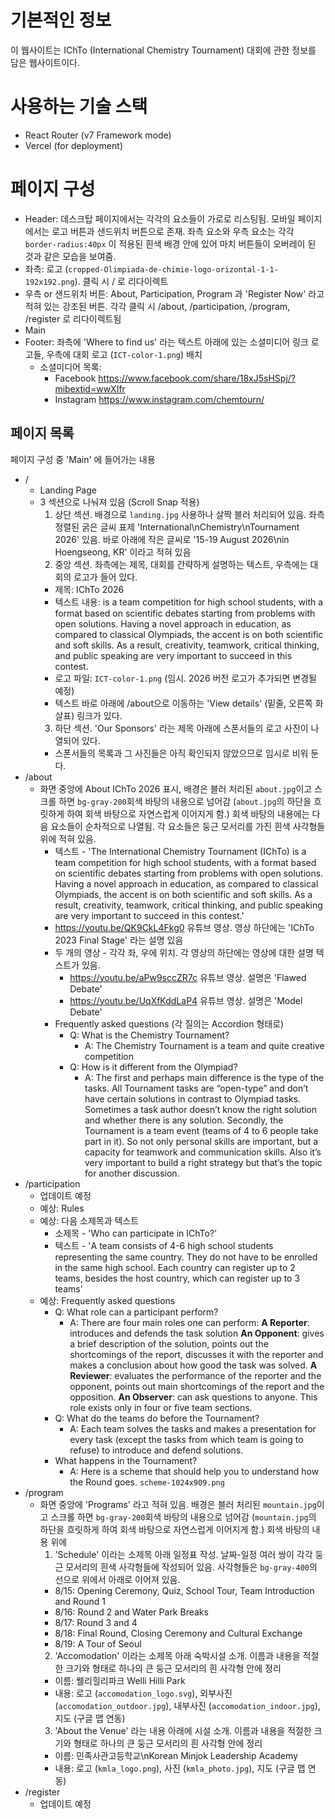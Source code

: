 # 기본적인 정보

이 웹사이트는 IChTo (International Chemistry Tournament) 대회에 관한 정보를 담은 웹사이트이다.

# 사용하는 기술 스택

- React Router (v7 Framework mode)
- Vercel (for deployment)

# 페이지 구성

- Header: 데스크탑 페이지에서는 각각의 요소들이 가로로 리스팅됨. 모바일 페이지에서는 로고 버튼과 샌드위치 버튼으로 존재. 좌측 요소와 우측 요소는 각각 `border-radius:40px` 이 적용된 흰색 배경 안에 있어 마치 버튼들이 오버레이 된 것과 같은 모습을 보여줌.
 - 좌측: 로고 (`cropped-Olimpiada-de-chimie-logo-orizontal-1-1-192x192.png`). 클릭 시 / 로 리다이렉트
 - 우측 or 샌드위치 버튼: About, Participation, Program 과 'Register Now' 라고 적혀 있는 강조된 버튼. 각각 클릭 시 /about, /participation, /program, /register 로 리다이렉트됨
- Main
- Footer: 좌측에 'Where to find us' 라는 텍스트 아래에 있는 소셜미디어 링크 로고들, 우측에 대회 로고 (`ICT-color-1.png`) 배치
  - 소셜미디어 목록:
    - Facebook https://www.facebook.com/share/18xJ5sHSpj/?mibextid=wwXIfr
    - Instagram https://www.instagram.com/chemtourn/

## 페이지 목록

페이지 구성 중 'Main' 에 들어가는 내용

- /
  - Landing Page
  - 3 섹션으로 나눠져 있음 (Scroll Snap 적용)
    1. 상단 섹션. 배경으로 `landing.jpg` 사용하나 살짝 블러 처리되어 있음. 좌측 정렬된 굵은 글씨 표제 'International\nChemistry\nTournament 2026' 있음. 바로 아래에 작은 글씨로 '15-19 August 2026\nin Hoengseong, KR' 이라고 적혀 있음
    2. 중앙 섹션. 좌측에는 제목, 대회를 간략하게 설명하는 텍스트, 우측에는 대회의 로고가 들어 있다.
      - 제목: IChTo 2026
      - 텍스트 내용: is a team competition for high school students, with a format based on scientific debates starting from problems with open solutions. Having a novel approach in education, as compared to classical Olympiads, the accent is on both scientific and soft skills. As a result, creativity, teamwork, critical thinking, and public speaking are very important to succeed in this contest.
      - 로고 파일: `ICT-color-1.png` (임시. 2026 버전 로고가 추가되면 변경될 예정)
      - 텍스트 바로 아래에 /about으로 이동하는 'View details' (밑줄, 오른쪽 화살표) 링크가 있다.
    3. 하단 섹션. 'Our Sponsors' 라는 제목 아래에 스폰서들의 로고 사진이 나열되어 있다.
      - 스폰서들의 목록과 그 사진들은 아직 확인되지 않았으므로 임시로 비워 둔다.
- /about
  - 화면 중앙에 About IChTo 2026 표시, 배경은 블러 처리된 `about.jpg`이고 스크롤 하면 `bg-gray-200`회색 바탕의 내용으로 넘어감 (`about.jpg`의 하단을 흐릿하게 하여 회색 바탕으로 자연스럽게 이어지게 함.) 회색 바탕의 내용에는 다음 요소들이 순차적으로 나열됨. 각 요소들은 둥근 모서리를 가진 흰색 사각형들 위에 적혀 있음.
    - 텍스트 - 'The International Chemistry Tournament (IChTo) is a team competition for high school students, with a format based on scientific debates starting from problems with open solutions. Having a novel approach in education, as compared to classical Olympiads, the accent is on both scientific and soft skills. As a result, creativity, teamwork, critical thinking, and public speaking are very important to succeed in this contest.'
    - https://youtu.be/QK9CkL4Fkg0 유튜브 영상. 영상 하단에는 'IChTo 2023 Final Stage' 라는 설명 있음
    - 두 개의 영상 - 각각 좌, 우에 위치. 각 영상의 하단에는 영상에 대한 설명 텍스트가 있음.
      - https://youtu.be/aPw9sccZR7c 유튜브 영상. 설명은 'Flawed Debate'
      - https://youtu.be/UqXfKddLaP4 유튜브 영상. 설명은 'Model Debate'
    - Frequently asked questions (각 질의는 Accordion 형태로)
      - Q: What is the Chemistry Tournament?
        - A: The Chemistry Tournament is a team and quite creative competition
      - Q: How is it different from the Olympiad?
        - A: The first and perhaps main difference is the type of the tasks. All Tournament tasks are “open-type” and don’t have certain solutions in contrast to Olympiad tasks. Sometimes a task author doesn’t know the right solution and whether there is any solution.
          Secondly, the Tournament is a team event (teams of 4 to 6 people take part in it). So not only personal skills are important, but a capacity for teamwork and communication skills. Also it’s very important to build a right strategy but that’s the topic for another discussion.
- /participation
  - 업데이트 예정
  - 예상: Rules
  - 예상: 다음 소제목과 텍스트
    - 소제목 - 'Who can participate in IChTo?'
    - 텍스트 - 'A team consists of 4-6 high school students representing the same country. They do not have to be enrolled in the same high school. Each country can register up to 2 teams, besides the host country, which can register up to 3 teams'
  - 예상: Frequently asked questions
    - Q: What role can a participant perform?
      - A: There are four main roles one can perform:
        **A Reporter**: introduces and defends the task solution
        **An Opponent**: gives a brief description of the solution, points out the shortcomings of the report, discusses it with the reporter and makes a conclusion about how good the task was solved.
        **A Reviewer**: evaluates the performance of the reporter and the opponent, points out main shortcomings of the report and the opposition.
        **An Observer**: can ask questions to anyone. This role exists only in four or five team sections.
    - Q: What do the teams do before the Tournament?
      - A: Each team solves the tasks and makes a presentation for every task (except the tasks from which team is going to refuse) to introduce and defend solutions.
    - What happens in the Tournament?
      - A: Here is a scheme that should help you to understand how the Round goes.
        `scheme-1024x909.png`
- /program
  - 화면 중앙에 'Programs' 라고 적혀 있음. 배경은 블러 처리된 `mountain.jpg`이고 스크롤 하면 `bg-gray-200`회색 바탕의 내용으로 넘어감 (`mountain.jpg`의 하단을 흐릿하게 하여 회색 바탕으로 자연스럽게 이어지게 함.) 회색 바탕의 내용 위에
    1. 'Schedule' 이라는 소제목 아래 일정표 작성. 날짜-일정 여러 쌍이 각각 둥근 모서리의 흰색 사각형들에 작성되어 있음. 사각형들은 `bg-gray-400`의 선으로 위에서 아래로 이어져 있음.
      - 8/15: Opening Ceremony, Quiz, School Tour, Team Introduction and Round 1
      - 8/16: Round 2 and Water Park Breaks
      - 8/17: Round 3 and 4
      - 8/18: Final Round, Closing Ceremony and Cultural Exchange
      - 8/19: A Tour of Seoul
    2. 'Accomodation' 이라는 소제목 아래 숙박시설 소개. 이름과 내용을 적절한 크기와 형태로 하나의 큰 둥근 모서리의 흰 사각형 안에 정리
      - 이름: 웰리힐리파크 Welli Hilli Park
      - 내용: 로고 (`accomodation_logo.svg`), 외부사진 (`accomodation_outdoor.jpg`), 내부사진 (`accomodation_indoor.jpg`), 지도 (구글 맵 연동)
    3. 'About the Venue' 라는 내용 아래에 시설 소개. 이름과 내용을 적절한 크기와 형태로 하나의 큰 둥근 모서리의 흰 사각형 안에 정리
      - 이름: 민족사관고등학교\nKorean Minjok Leadership Academy
      - 내용: 로고 (`kmla_logo.png`), 사진 (`kmla_photo.jpg`), 지도 (구글 맵 연동)
- /register
  - 업데이트 예정
